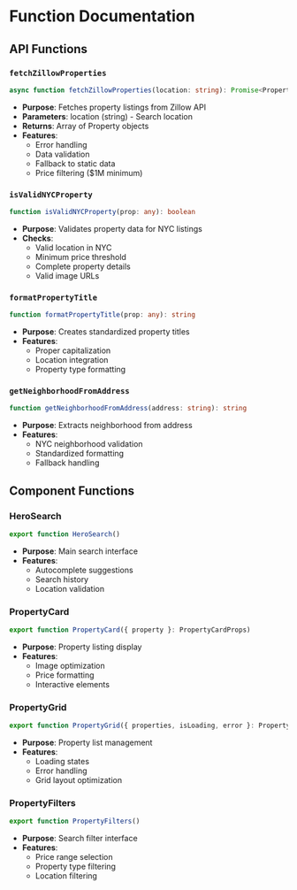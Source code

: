 # Function Documentation

## API Functions

### `fetchZillowProperties`
```typescript
async function fetchZillowProperties(location: string): Promise<Property[]>
```
- **Purpose**: Fetches property listings from Zillow API
- **Parameters**: location (string) - Search location
- **Returns**: Array of Property objects
- **Features**:
  - Error handling
  - Data validation
  - Fallback to static data
  - Price filtering ($1M minimum)

### `isValidNYCProperty`
```typescript
function isValidNYCProperty(prop: any): boolean
```
- **Purpose**: Validates property data for NYC listings
- **Checks**:
  - Valid location in NYC
  - Minimum price threshold
  - Complete property details
  - Valid image URLs

### `formatPropertyTitle`
```typescript
function formatPropertyTitle(prop: any): string
```
- **Purpose**: Creates standardized property titles
- **Features**:
  - Proper capitalization
  - Location integration
  - Property type formatting

### `getNeighborhoodFromAddress`
```typescript
function getNeighborhoodFromAddress(address: string): string
```
- **Purpose**: Extracts neighborhood from address
- **Features**:
  - NYC neighborhood validation
  - Standardized formatting
  - Fallback handling

## Component Functions

### HeroSearch
```typescript
export function HeroSearch()
```
- **Purpose**: Main search interface
- **Features**:
  - Autocomplete suggestions
  - Search history
  - Location validation

### PropertyCard
```typescript
export function PropertyCard({ property }: PropertyCardProps)
```
- **Purpose**: Property listing display
- **Features**:
  - Image optimization
  - Price formatting
  - Interactive elements

### PropertyGrid
```typescript
export function PropertyGrid({ properties, isLoading, error }: PropertyGridProps)
```
- **Purpose**: Property list management
- **Features**:
  - Loading states
  - Error handling
  - Grid layout optimization

### PropertyFilters
```typescript
export function PropertyFilters()
```
- **Purpose**: Search filter interface
- **Features**:
  - Price range selection
  - Property type filtering
  - Location filtering